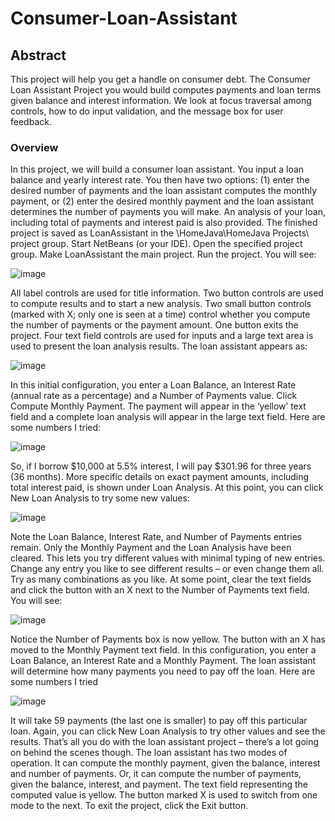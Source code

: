 # Consumer-Loan-Assistant

## Abstract
This project will help you get a handle on consumer debt. The Consumer Loan Assistant Project you would build computes payments and loan terms given balance and interest information. We look at focus traversal among controls, how to do input validation, and the message box for user feedback.

### Overview
In this project, we will build a consumer loan assistant. You input a loan balance and yearly interest rate. You then have two options: (1) enter the desired number of payments and the loan assistant computes the monthly payment, or (2) enter the desired monthly payment and the loan assistant determines the number of payments you will make. An analysis of your loan, including total of payments and interest paid is also provided. The finished project is saved as LoanAssistant in the \HomeJava\HomeJava Projects\ project group. Start NetBeans (or your IDE). Open the specified project group. Make LoanAssistant the main project. Run the project. You will see:

![image](https://user-images.githubusercontent.com/106372948/170675914-de193146-8265-4de1-9816-34cca803da9c.png)


All label controls are used for title information. Two button controls are used to compute results and to start a new analysis. Two small button controls (marked with X; only one is seen at a time) control whether you compute the number of payments or the payment amount. One button exits the project. Four text field controls are used for inputs and a large text area is used to present the loan analysis results. The loan assistant appears as:

![image](https://user-images.githubusercontent.com/106372948/170675965-785311d8-a410-40f2-94f7-4bd7aa66a021.png)


In this initial configuration, you enter a Loan Balance, an Interest Rate (annual rate as a percentage) and a Number of Payments value. Click Compute Monthly Payment. The payment will appear in the ‘yellow’ text field and a complete loan analysis will appear in the large text field. Here are some numbers I tried:

![image](https://user-images.githubusercontent.com/106372948/170675736-14a60163-f1bf-4669-a2ec-6f41bba761b4.png)


So, if I borrow $10,000 at 5.5% interest, I will pay $301.96 for three years (36 months). More specific details on exact payment amounts, including total interest paid, is shown under Loan Analysis. At this point, you can click New Loan Analysis to try some new values:

![image](https://user-images.githubusercontent.com/106372948/170676046-e7da64de-78d4-4519-991b-ace329286ab4.png)


Note the Loan Balance, Interest Rate, and Number of Payments entries remain. Only the Monthly Payment and the Loan Analysis have been cleared. This lets you try different values with minimal typing of new entries. Change any entry you like to see different results – or even change them all. Try as many combinations as you like. At some point, clear the text fields and click the button with an X next to the Number of Payments text field. You will see:

![image](https://user-images.githubusercontent.com/106372948/170676108-2a2e3a0e-c0ef-4f4a-b953-ed4257a4669e.png)


Notice the Number of Payments box is now yellow. The button with an X has moved to the Monthly Payment text field. In this configuration, you enter a Loan Balance, an Interest Rate and a Monthly Payment. The loan assistant will determine how many payments you need to pay off the loan. Here are some numbers I tried

![image](https://user-images.githubusercontent.com/106372948/170676219-8e617fb7-3daf-44f9-ae67-9645f6179a51.png)


It will take 59 payments (the last one is smaller) to pay off this particular loan. Again, you can click New Loan Analysis to try other values and see the results. That’s all you do with the loan assistant project – there’s a lot going on behind the scenes though. The loan assistant has two modes of operation. It can compute the monthly payment, given the balance, interest and number of payments. Or, it can compute the number of payments, given the balance, interest, and payment. The text field representing the computed value is yellow. The button marked X is used to switch from one mode to the next. To exit the project, click the Exit button.


